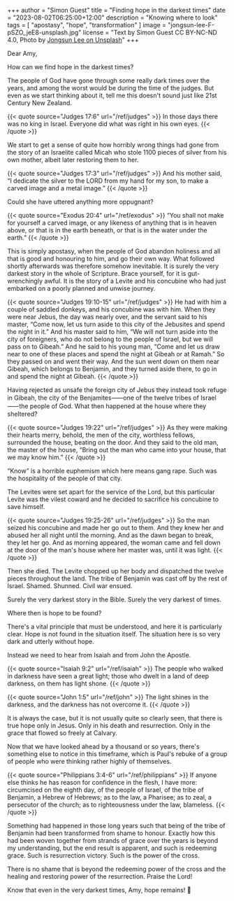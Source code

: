 +++
author = "Simon Guest"
title = "Finding hope in the darkest times"
date = "2023-08-02T06:25:00+12:00"
description = "Knowing where to look"
tags = [ "apostasy", "hope", "transformation" ]
image = "jongsun-lee-F-pSZO_jeE8-unsplash.jpg"
license = "Text by Simon Guest CC BY-NC-ND 4.0, Photo by [Jongsun Lee on Unsplash](https://unsplash.com/photos/F-pSZO_jeE8)"
+++

Dear Amy,

How can we find hope in the darkest times?

The people of God have gone through some really dark times over the years, and among the worst would be during the time of the judges. But even as we start thinking about it, tell me this doesn't sound just like 21st Century New Zealand.

{{< quote source="Judges 17:6" url="/ref/judges" >}}
In those days there was no king in Israel. Everyone did what was right in his own eyes.
{{< /quote >}}

We start to get a sense of quite how horribly wrong things had gone from the story of an Israelite called Micah who stole 1100 pieces of silver from his own mother, albeit later restoring them to her.

{{< quote source="Judges 17:3" url="/ref/judges" >}}
And his mother said, “I dedicate the silver to the LORD from my hand for my son, to make a carved image and a metal image.”
{{< /quote >}}

Could she have uttered anything more oppugnant?

{{< quote source="Exodus 20:4" url="/ref/exodus" >}}
“You shall not make for yourself a carved image, or any likeness of anything that is in heaven above, or that is in the earth beneath, or that is in the water under the earth.”
{{< /quote >}}

This is simply apostasy, when the people of God abandon holiness and all that is good and honouring to him, and go their own way. What followed shortly afterwards was therefore somehow inevitable. It is surely the very darkest story in the whole of Scripture. Brace yourself, for it is gut-wrenchingly awful. It is the story of a Levite and his concubine who had just embarked on a poorly planned and unwise journey.

{{< quote source="Judges 19:10-15" url="/ref/judges" >}}
He had with him a couple of saddled donkeys, and his concubine was with him. When they were near Jebus, the day was nearly over, and the servant said to his master, “Come now, let us turn aside to this city of the Jebusites and spend the night in it.” And his master said to him, “We will not turn aside into the city of foreigners, who do not belong to the people of Israel, but we will pass on to Gibeah.” And he said to his young man, “Come and let us draw near to one of these places and spend the night at Gibeah or at Ramah.” So they passed on and went their way. And the sun went down on them near Gibeah, which belongs to Benjamin, and they turned aside there, to go in and spend the night at Gibeah.
{{< /quote >}}

Having rejected as unsafe the foreign city of Jebus they instead took refuge in Gibeah, the city of the Benjamites⸺one of the twelve tribes of Israel⸺the people of God. What then happened at the house where they sheltered?

{{< quote source="Judges 19:22" url="/ref/judges" >}}
As they were making their hearts merry, behold, the men of the city, worthless fellows, surrounded the house, beating on the door. And they said to the old man, the master of the house, “Bring out the man who came into your house, that we may know him.”
{{< /quote >}}

“Know” is a horrible euphemism which here means gang rape. Such was the hospitality of the people of that city.

The Levites were set apart for the service of the Lord, but this particular Levite was the vilest coward and he decided to sacrifice his concubine to save himself.

{{< quote source="Judges 19:25-26" url="/ref/judges" >}}
So the man seized his concubine and made her go out to them. And they knew her and abused her all night until the morning. And as the dawn began to break, they let her go. And as morning appeared, the woman came and fell down at the door of the man's house where her master was, until it was light.
{{< /quote >}}

Then she died. The Levite chopped up her body and dispatched the twelve pieces throughout the land. The tribe of Benjamin was cast off by the rest of Israel. Shamed. Shunned. Civil war ensued.

Surely the very darkest story in the Bible. Surely the very darkest of times.

Where then is hope to be found?

There's a vital principle that must be understood, and here it is particularly clear. Hope is not found in the situation itself. The situation here is so very dark and utterly without hope.

Instead we need to hear from Isaiah and from John the Apostle.

{{< quote source="Isaiah 9:2" url="/ref/isaiah" >}}
The people who walked in darkness have seen a great light; those who dwelt in a land of deep darkness, on them has light shone.
{{< /quote >}}

{{< quote source="John 1:5" url="/ref/john" >}}
The light shines in the darkness, and the darkness has not overcome it.
{{< /quote >}}

It is always the case, but it is not usually quite so clearly seen, that there is true hope only in Jesus. Only in his death and resurrection. Only in the grace that flowed so freely at Calvary.

Now that we have looked ahead by a thousand or so years, there's something else to notice in this timeframe, which is Paul's rebuke of a group of people who were thinking rather highly of themselves.

{{< quote source="Philippians 3:4-6" url="/ref/philippians" >}}
If anyone else thinks he has reason for confidence in the flesh, I have more: circumcised on the eighth day, of the people of Israel, of the tribe of Benjamin, a Hebrew of Hebrews; as to the law, a Pharisee; as to zeal, a persecutor of the church; as to righteousness under the law, blameless.
{{< /quote >}}

Something had happened in those long years such that being of the tribe of Benjamin had been transformed from shame to honour. Exactly how this had been woven together from strands of grace over the years is beyond my understanding, but the end result is apparent, and such is redeeming grace. Such is resurrection victory. Such is the power of the cross.

There is no shame that is beyond the redeeming power of the cross and the healing and restoring power of the resurrection. Praise the Lord!

Know that even in the very darkest times, Amy, hope remains! 🙏

